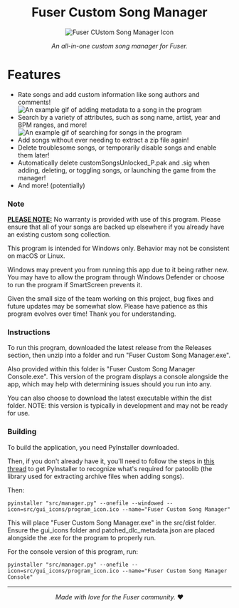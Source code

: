 <h1 align="center">Fuser Custom Song Manager</h1>
<p align="center">
<img src="https://github.com/N1nDr0id/FuserCustomSongManager/blob/main/docs/logo.jpg?raw=true" alt="Fuser CUstom Song Manager Icon">
</p>
<p align="center">
<i>An all-in-one custom song manager for Fuser.</i>
</p>

# Features
<ul>
  <li>Rate songs and add custom information like song authors and comments!<br><img src="https://github.com/N1nDr0id/FuserCustomSongManager/blob/main/docs/edit_song.gif?raw=true" alt="An example gif of adding metadata to a song in the program"></li>
  <li>Search by a variety of attributes, such as song name, artist, year and BPM ranges, and more!<br><img src="https://github.com/N1nDr0id/FuserCustomSongManager/blob/main/docs/search.gif?raw=true" alt="An example gif of searching for songs in the program"></li>
  <li>Add songs without ever needing to extract a zip file again!</li>
  <li>Delete troublesome songs, or temporarily disable songs and enable them later!</li>
  <li>Automatically delete customSongsUnlocked_P.pak and .sig when adding, deleting, or toggling songs, or launching the game from the manager!</li>
  <li>And more! (potentially)</li>
</ul>

### Note
<b><ins>PLEASE NOTE:</ins></b> No warranty is provided with use of this program. Please ensure that all of your songs are backed up elsewhere if you already have an existing custom song collection.

This program is intended for Windows only. Behavior may not be consistent on macOS or Linux.

Windows may prevent you from running this app due to it being rather new. You may have to allow the program through Windows Defender or choose to run the program if SmartScreen prevents it.

Given the small size of the team working on this project, bug fixes and future updates may be somewhat slow. Please have patience as this program evolves over time! Thank you for understanding.

### Instructions
To run this program, downloaded the latest release from the Releases section, then unzip into a folder and run "Fuser Custom Song Manager.exe".

Also provided within this folder is "Fuser Custom Song Manager Console.exe". This version of the program displays a console alongside the app, which may help with determining issues should you run into any.

You can also choose to download the latest executable within the dist folder. NOTE: this version is typically in development and may not be ready for use.

### Building
To build the application, you need PyInstaller downloaded.

Then, if you don't already have it, you'll need to follow the steps in [this thread](https://github.com/pyinstaller/pyinstaller/issues/3013#issuecomment-363916070) to get PyInstaller to recognize what's required for patoolib (the library used for extracting archive files when adding songs).

Then:

```shell
pyinstaller "src/manager.py" --onefile --windowed --icon=src/gui_icons/program_icon.ico --name="Fuser Custom Song Manager"
```

This will place "Fuser Custom Song Manager.exe" in the src/dist folder. Ensure the gui_icons folder and patched_dlc_metadata.json are placed alongside the .exe for the program to properly run.

For the console version of this program, run:

```shell
pyinstaller "src/manager.py" --onefile --icon=src/gui_icons/program_icon.ico --name="Fuser Custom Song Manager Console"
```

<hr>
<p align="center"><i>Made with love for the Fuser community.</i> ❤️</p>
